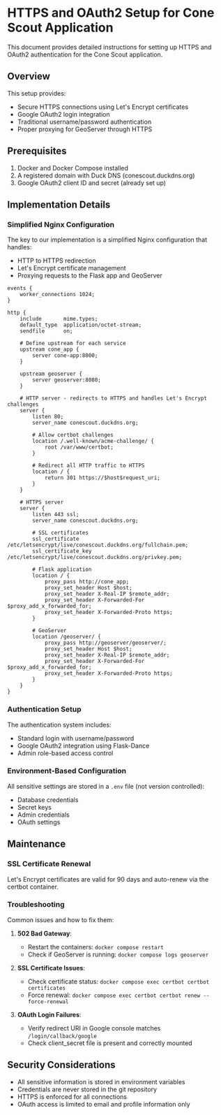 # HTTPS and OAuth2 Setup for Cone Scout Application

This document provides detailed instructions for setting up HTTPS and OAuth2 authentication for the Cone Scout application.

## Overview

This setup provides:
- Secure HTTPS connections using Let's Encrypt certificates
- Google OAuth2 login integration
- Traditional username/password authentication
- Proper proxying for GeoServer through HTTPS

## Prerequisites

1. Docker and Docker Compose installed
2. A registered domain with Duck DNS (conescout.duckdns.org)
3. Google OAuth2 client ID and secret (already set up)

## Implementation Details

### Simplified Nginx Configuration

The key to our implementation is a simplified Nginx configuration that handles:
- HTTP to HTTPS redirection
- Let's Encrypt certificate management
- Proxying requests to the Flask app and GeoServer

```nginx
events {
    worker_connections 1024;
}

http {
    include       mime.types;
    default_type  application/octet-stream;
    sendfile      on;

    # Define upstream for each service
    upstream cone_app {
        server cone-app:8000;
    }

    upstream geoserver {
        server geoserver:8080;
    }

    # HTTP server - redirects to HTTPS and handles Let's Encrypt challenges
    server {
        listen 80;
        server_name conescout.duckdns.org;
        
        # Allow certbot challenges
        location /.well-known/acme-challenge/ {
            root /var/www/certbot;
        }
        
        # Redirect all HTTP traffic to HTTPS
        location / {
            return 301 https://$host$request_uri;
        }
    }

    # HTTPS server
    server {
        listen 443 ssl;
        server_name conescout.duckdns.org;
        
        # SSL certificates
        ssl_certificate /etc/letsencrypt/live/conescout.duckdns.org/fullchain.pem;
        ssl_certificate_key /etc/letsencrypt/live/conescout.duckdns.org/privkey.pem;
        
        # Flask application
        location / {
            proxy_pass http://cone_app;
            proxy_set_header Host $host;
            proxy_set_header X-Real-IP $remote_addr;
            proxy_set_header X-Forwarded-For $proxy_add_x_forwarded_for;
            proxy_set_header X-Forwarded-Proto https;
        }
        
        # GeoServer
        location /geoserver/ {
            proxy_pass http://geoserver/geoserver/;
            proxy_set_header Host $host;
            proxy_set_header X-Real-IP $remote_addr;
            proxy_set_header X-Forwarded-For $proxy_add_x_forwarded_for;
            proxy_set_header X-Forwarded-Proto https;
        }
    }
}
```

### Authentication Setup

The authentication system includes:
- Standard login with username/password
- Google OAuth2 integration using Flask-Dance
- Admin role-based access control

### Environment-Based Configuration

All sensitive settings are stored in a `.env` file (not version controlled):
- Database credentials
- Secret keys
- Admin credentials
- OAuth settings

## Maintenance

### SSL Certificate Renewal

Let's Encrypt certificates are valid for 90 days and auto-renew via the certbot container.

### Troubleshooting

Common issues and how to fix them:

1. **502 Bad Gateway**: 
   - Restart the containers: `docker compose restart`
   - Check if GeoServer is running: `docker compose logs geoserver`

2. **SSL Certificate Issues**:
   - Check certificate status: `docker compose exec certbot certbot certificates`
   - Force renewal: `docker compose exec certbot certbot renew --force-renewal`

3. **OAuth Login Failures**:
   - Verify redirect URI in Google console matches `/login/callback/google`
   - Check client_secret file is present and correctly mounted

## Security Considerations

- All sensitive information is stored in environment variables
- Credentials are never stored in the git repository
- HTTPS is enforced for all connections
- OAuth access is limited to email and profile information only
